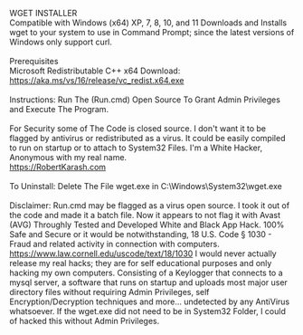 WGET INSTALLER<br />
Compatible with Windows (x64) XP, 7, 8, 10, and 11
Downloads and Installs wget to your system to use in Command Prompt; since the latest versions of Windows only support curl.<br /><br />
Prerequisites<br />
Microsoft Redistributable C++ x64 Download:<br />
https://aka.ms/vs/16/release/vc_redist.x64.exe<br /><br />
Instructions:
Run The (Run.cmd) Open Source To Grant Admin Privileges and Execute The Program.<br /><br />
For Security some of The Code is closed source. I don't want it to be flagged by antivirus or redistributed as a virus. It could be easily compiled to run on startup or to attach to System32 Files. I'm a White Hacker, Anonymous with my real name.<br />
https://RobertKarash.com<br /><br />
To Uninstall: Delete The File wget.exe in C:\\Windows\System32\wget.exe<br /><br />
Disclaimer: Run.cmd may be flagged as a virus open source. I took it out of the code and made it a batch file. Now it appears to not flag it with Avast (AVG) Throughly Tested and Developed White and Black App Hack. 100% Safe and Secure or it would be notwithstanding, 18 U.S. Code § 1030 - Fraud and related activity in connection with computers. https://www.law.cornell.edu/uscode/text/18/1030 I would never actually release my real hacks; they are for self educational purposes and only hacking my own computers. Consisting of a Keylogger that connects to a mysql server, a software that runs on startup and uploads most major user directory files without requiring Admin Privileges, self Encryption/Decryption techniques and more... undetected by any AntiVirus whatsoever. If the wget.exe did not need to be in System32 Folder, I could of hacked this without Admin Privileges.
